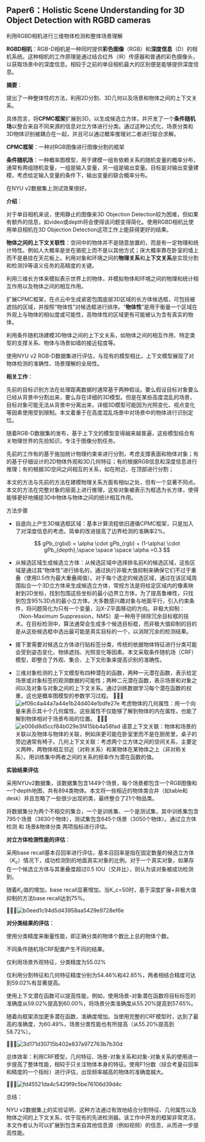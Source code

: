 ## Paper6：Holistic Scene Understanding for 3D Object Detection with RGBD cameras

利用RGBD相机进行三维物体检测和整体场景理解

**RGBD相机**：RGB-D相机是一种同时提供**彩色图像**（RGB）和**深度信息**（D）的相机系统。这种相机的工作原理是通过结合红外（IR）传感器和普通的彩色摄像头，以获取场景中的深度信息。相较于之前的单目相机最大的区别便是能够提供深度信息。

**摘要**：

提出了一种整体性的方法，利用2D分割、3D几何以及场景和物体之间的上下文关系。

具体而言，将**CPMC框架**扩展到3D，以生成候选立方体，并开发了一个**条件随机场**以整合来自不同来源的信息对立方体进行分类。通过这种公式化，场景分类和3D物体识别被耦合在一起，并且可以通过概率推理对二者进行联合求解。

**CPMC框架**：一种对RGB图像进行图像分割的框架

**条件随机场**：一种概率图模型，用于建模一组有依赖关系的随机变量的概率分布，通常有两组随机变量，一组是输入变量，另一组是输出变量。目标是对输出变量建模，考虑给定输入变量的条件下，输出变量的联合概率分布。

在NYU v2数据集上测试效果很好。

**介绍**：

对于单目相机来说，使用静止的图像来3D Objection Detection较为困难，但如果有额外的信息，如video或depth将会使得该问题变得简化。使用RGBD相机比使用单目相机在3D Objection Detection这项工作上能获得更好的结果。

**物体之间的上下文关联性**：空间中的物体并不是随意放置的，而是有一定物理和统计特性。例如人大概率是坐在骆驼上而不是以其他方式；床大概率靠在卧室的墙上而不是悬挂在天花板上。利用对象和环境之间的**物理关系**和**上下文关系**是实现分割和检测[9等语义任务的高精度的关键。

利用三维长方体来模拟表示世界上的物体，并模拟物体和环境之间的物理和统计相互作用以及物体之间的相互作用。

扩展CPMC框架，在点云中生成紧密包围底层3D区域的长方体候选框，可包括被遮挡的区域，并按照“物体性”对候选框进行排序。“**物体性**”是用于衡量一个区域在外观上与物体的相似度或可能性，高物体性的区域更有可能被认为含有真实的物体。

利用条件随机场建模3D物体之间的上下文关系，如物体之间的相互作用、特定类型的支撑关系、物体与场景如墙的接近程度等。

使用NYU v2 RGB-D数据集进行评估，与现有的模型相比，上下文模型展现了对物体检测的准确性、场景理解的全局性。

**相关工作**：

先前的目标识别方法在处理距离数据时通常基于两种假设。要么假设目标对象要么已经从背景中分割出来，要么存在详细的3D模型。但是在某些高度混乱的场景，目标对象可能无法从背景中分离出来，详细3D模型可能因为光照变化、视点变化等因素使用受到限制。本文着重于在高度混乱场景中对场景中的物体进行识别定位。

随着RGB-D数据集的发布，基于上下文的模型变得越来越普遍，这些模型结合有关物理世界的先验知识，专注于图像分割任务。

先前的工作有的基于施加统计物理约束来进行分割，考虑支撑表面和物体对象；有的基于仔细设计的2D物体外观和3D几何特征；有的根据RGB信息和深度信息进行推理；有的根据3D空间之间相互的关系，如在附近、在顶部进行分割；

本文的方法与先前的方法在建模物理关系方面有相似之处，但有一个显著不同点。本文的方法在完整对象的层面上进行推理，这些对象被表示为框选为长方体，使得能够更好地捕捉3D中物体与物体之间的统计相互作用。

方法步骤

* 自底向上产生3D候选框区域：基本计算流程依旧遵循CPMC框架，只是加入了对深度信息的考虑。简单的改进提高了边界检测的准确率2%。
  
  $$
  gPb_{rgbd} = \alpha \cdot gPb_{rgb} + (1-\alpha) \cdot gPb_{depth},\space \space \space \alpha =0.3
  $$

* 从候选区域生成候选立方体：从候选区域中选择排名前K的候选区域，这些区域是通过其“物体性”进行排名的，通过执行非极大值抑制来确保它们不过于重叠（使用0.5作为最大重叠阈值）。对于每个选定的候选区域，通过在该区域周围拟合一个3D立方体来生成候选立方体，常规方法是将给定区域内的像素映射到2D坐标，找到包围这些坐标的最小边界立方体，为了提高鲁棒性，只找到包含95%3D点的最小立方体。大多数感兴趣对象与地面平行，引入约束条件，将问题简化为只有一个变量，沿X-Z平面移动的方向。非极大抑制：（Non-Maximum Suppression，NMS）是一种用于排除冗余目标框的技术。在目标检测中，算法通常会生成多个候选目标框，而非极大值抑制的目的是从这些候选框中选出最可能是真实目标的一个，以消除冗余的检测结果。

* 接下里需要对候选立方体进行贴标签分类，传统的依据物体特征进行分类可能会受到姿态变化、物体遮挡、光照变化等因素。本文采取条件随机场（CRF）模型，即整合了外观、集合、上下文形象来提高识别的准确性。

* 三维对象检测的上下文模型有四种潜在的函数，两种一元潜在函数，表示给定场景或对象标签的观测数据的可能性；两种二元潜在函数，表示场景和对象之间以及对象与对象之间的上下文关系。通过训练数据学习每个潜在函数的权重，这也是概率图模型的参数学习过程。
  ![ef06c4a44a7a44e1b24d404e1bdfe27e](file:///D:/%E5%9B%BE%E7%89%87/Typedown/ef06c4a4-4a7a-44e1-b24d-404e1bdfe27e.png?msec=1703229718760)
  考虑物体的几何属性：用一个向量来表示其十个几何属性。这些属性不仅能够了解到物体的内在属性，也能了解到物体相对于场景布局的位置。
  ![e006d8d5ccf84b029e3f415bb4a58fad](file:///D:/%E5%9B%BE%E7%89%87/Typedown/e006d8d5-ccf8-4b02-9e3f-415bb4a58fad.png?msec=1703229718762)
  语意上下文关联：物体和场景的关联以及物体与物体的关联，例如床更可能在卧室里而不是在厨房里，桌子的旁边通常有椅子。几何上下文关联：考虑两个立方体之间的空间关系，主要定义两种，两物体相互邻近（对称关系）和某物体在某物体之上（非对称关系）。用训练集中两者之间的关系的频率作为潜在函数的值。

**实验结果评估**

采用NYUv2数据集，该数据集包含1449个场景，每个场景都包含一个RGB图像和一个depth地图，共有894类物体。本文将一些相近的物体类合并（如table和desk）并且忽略了一些很少出现的类，最终整合了21个物品类。

将数据集分为两个不相交的集合，一个是训练集、一个是测试集，其中训练集包含795个场景（3630个物体），测试集包含645个场景（3050个物体）。通过立方体检测 和 场景&物体分类 两项指标进行评估。

**对立方体检测性能的评估**：

采用base recall基本召回率进行评估，基本召回率是指在固定数量的候选立方体（$K_c$）情况下，成功检测到的地面真实对象的比例。对于一个真实对象，如果存在一个候选立方体与其重叠度超过0.5 IOU（交并比），则认为该对象被成功检测到。

随着$K_c$值的增加，base recall显著增加，当K_c=50时，基于深度扩展+非极大值抑制的方法base recall达到75%。

![b0eed1c94d5d43958aa5429e9728ef6e](file:///D:/%E5%9B%BE%E7%89%87/Typedown/b0eed1c9-4d5d-4395-8aa5-429e9728ef6e.png?msec=1703229718763)

**对分类结果的评估**：

使用分类精度来衡量性能，即正确分类的物体个数比上总的物体个数。

不同条件随机场CRF配置产生不同的结果。

仅利用场景外观特征，分类精度为55.02%

仅利用分割特征和几何特征精度分别为54.46%和42.85%，两者相结合精度可达到59.02%有显著提高。

使用上下文潜在函数可以提高性能，例如，使用场景-对象潜在函数将目标标签的准确度从59.02%提高到60.00%，将场景分类准确度从55.20%提高到57.65%。

随着向框架添加更多潜在函数，准确度增加。当使用完整的CRF模型时，达到了最高的准确度，为60.49%，场景分类性能也有所提高（从55.20%提高到58.72%）。

![3d171d30715b402e837a972763b7b30d](file:///D:/%E5%9B%BE%E7%89%87/Typedown/3d171d30-715b-402e-837a-972763b7b30d.png?msec=1703229718763)

总体效率：利用CRF模型，几何特征、场景-对象关系和对象-对象关系的使用进一步提高了整体性能，相较于只关注物体本身的特征。使用F1分数（综合考量召回率和精度的一个指标）进行评估，出现频率越高的物体的准确度越大。

![fd45521da4c5429f9c5be76106d39d4c](file:///D:/%E5%9B%BE%E7%89%87/Typedown/fd45521d-a4c5-429f-9c5b-e76106d39d4c.png?msec=1703229718763)

总结：

NYU v2数据集上的实验证明，这种方法通过有效地结合分割特征、几何属性以及物体之间的上下文关系，优于现有的先进检测器。该工作中开发的框架非常灵活，本文作者认为可以扩展到包含来自其他信息源（例如视频）的信息，从而进一步提高性能。
